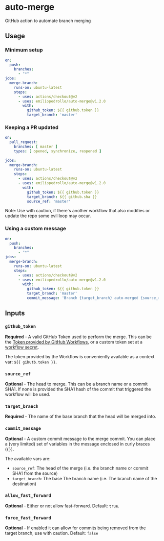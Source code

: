 # auto-merge
GitHub action to automate branch merging

## Usage

### Minimum setup

```yaml
on:
  push:
    branches:
      - "*"
jobs:
  merge-branch:
    runs-on: ubuntu-latest
    steps:
      - uses: actions/checkout@v2
      - uses: emiliopedrollo/auto-merge@v1.2.0
        with:
          github_token: ${{ github.token }}
          target_branch: 'master'
```

### Keeping a PR updated

```yaml
on:
  pull_request:
    branches: [ master ]
    types: [ opened, synchronize, reopened ]
    
jobs:
  merge-branch:
    runs-on: ubuntu-latest
    steps:
      - uses: actions/checkout@v2
      - uses: emiliopedrollo/auto-merge@v1.2.0
        with:
          github_token: ${{ github.token }}
          target_branch: ${{ github.sha }}
          source_ref: 'master'
```

Note: Use with caution, if there's another workflow that also modifies or update the repo some evil loop may occur.

### Using a custom message

```yaml
on:
  push:
    branches:
      - "*"
jobs:
  merge-branch:
    runs-on: ubuntu-latest
    steps:
      - uses: actions/checkout@v2
      - uses: emiliopedrollo/auto-merge@v1.2.0
        with:
          github_token: ${{ github.token }}
          target_branch: 'master'
          commit_message: 'Branch {target_branch} auto-merged {source_ref}'
```

## Inputs

### `github_token`

**Required** - A valid GitHub Token used to perform the merge.
This can be the [Token provided by GitHub Workflows](https://docs.github.com/en/actions/configuring-and-managing-workflows/authenticating-with-the-github_token),
or a custom token set at a [workflow secret](https://docs.github.com/en/actions/configuring-and-managing-workflows/creating-and-storing-encrypted-secrets).

The token provided by the Workflow is conveniently available as a context var: `${{ gihutb.token }}`.

### `source_ref`
**Optional** - The head to merge. This can be a branch name or a commit SHA1. If none is provided the SHA1 hash of the commit that triggered the workflow will be used. 

### `target_branch`
**Required** - The name of the base branch that the head will be merged into.

### `commit_message`
**Optional** - A custom commit message to the merge commit. You can place a (very limited) set of variables in the message enclosed in curly braces (`{}`).

The available vars are:
 - `source_ref`: The head of the merge (i.e. the branch name or commit SHA1 from the source)
 - `target_branch`: The base The branch name (i.e. The branch name of the destination)

### `allow_fast_forward`
**Optional** - Either or not allow fast-forward. Default: `true`.

### `force_fast_forward`
**Optional** - If enabled it can allow for commits being removed from the target branch, use with caution. Default: `false`
